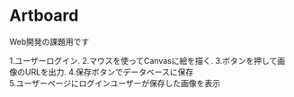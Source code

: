 # Artboard
Web開発の課題用です

1.ユーザーログイン. 
2.マウスを使ってCanvasに絵を描く. 
3.ボタンを押して画像のURLを出力. 
4.保存ボタンでデータベースに保存  
5.ユーザーページにログインユーザーが保存した画像を表示  

